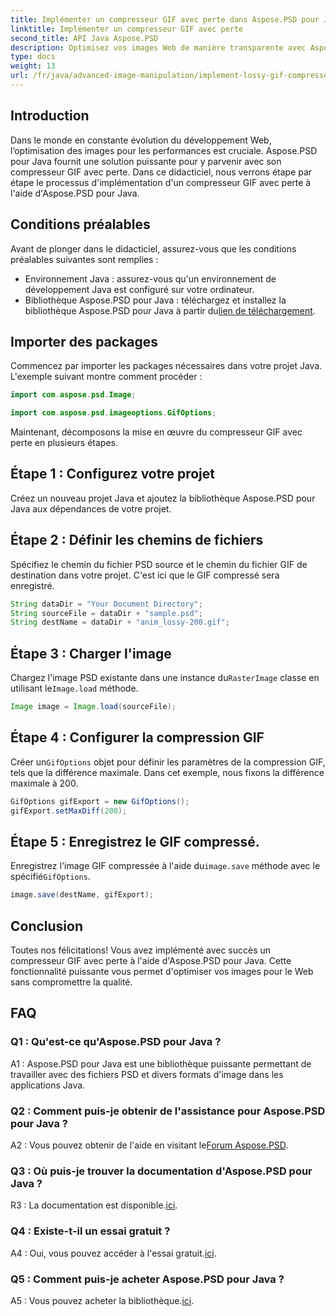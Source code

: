 ```yaml
---
title: Implémenter un compresseur GIF avec perte dans Aspose.PSD pour Java
linktitle: Implémenter un compresseur GIF avec perte
second_title: API Java Aspose.PSD
description: Optimisez vos images Web de manière transparente avec Aspose.PSD pour le compresseur GIF avec perte de Java. Suivez notre guide étape par étape pour une mise en œuvre efficace.
type: docs
weight: 13
url: /fr/java/advanced-image-manipulation/implement-lossy-gif-compressor/
---
```

## Introduction

Dans le monde en constante évolution du développement Web, l’optimisation des images pour les performances est cruciale. Aspose.PSD pour Java fournit une solution puissante pour y parvenir avec son compresseur GIF avec perte. Dans ce didacticiel, nous verrons étape par étape le processus d'implémentation d'un compresseur GIF avec perte à l'aide d'Aspose.PSD pour Java.

## Conditions préalables

Avant de plonger dans le didacticiel, assurez-vous que les conditions préalables suivantes sont remplies :

- Environnement Java : assurez-vous qu'un environnement de développement Java est configuré sur votre ordinateur.
-  Bibliothèque Aspose.PSD pour Java : téléchargez et installez la bibliothèque Aspose.PSD pour Java à partir du[lien de téléchargement](https://releases.aspose.com/psd/java/).

## Importer des packages

Commencez par importer les packages nécessaires dans votre projet Java. L'exemple suivant montre comment procéder :

```java
import com.aspose.psd.Image;

import com.aspose.psd.imageoptions.GifOptions;
```

Maintenant, décomposons la mise en œuvre du compresseur GIF avec perte en plusieurs étapes.

## Étape 1 : Configurez votre projet

Créez un nouveau projet Java et ajoutez la bibliothèque Aspose.PSD pour Java aux dépendances de votre projet.

## Étape 2 : Définir les chemins de fichiers

Spécifiez le chemin du fichier PSD source et le chemin du fichier GIF de destination dans votre projet. C'est ici que le GIF compressé sera enregistré.

```java
String dataDir = "Your Document Directory";
String sourceFile = dataDir + "sample.psd";
String destName = dataDir + "anim_lossy-200.gif";
```

## Étape 3 : Charger l'image

 Chargez l'image PSD existante dans une instance du`RasterImage` classe en utilisant le`Image.load` méthode.

```java
Image image = Image.load(sourceFile);
```

## Étape 4 : Configurer la compression GIF

 Créer un`GifOptions` objet pour définir les paramètres de la compression GIF, tels que la différence maximale. Dans cet exemple, nous fixons la différence maximale à 200.

```java
GifOptions gifExport = new GifOptions();
gifExport.setMaxDiff(200);
```

## Étape 5 : Enregistrez le GIF compressé.

 Enregistrez l'image GIF compressée à l'aide du`image.save` méthode avec le spécifié`GifOptions`.

```java
image.save(destName, gifExport);
```

## Conclusion

Toutes nos félicitations! Vous avez implémenté avec succès un compresseur GIF avec perte à l'aide d'Aspose.PSD pour Java. Cette fonctionnalité puissante vous permet d'optimiser vos images pour le Web sans compromettre la qualité.

## FAQ

### Q1 : Qu'est-ce qu'Aspose.PSD pour Java ?

A1 : Aspose.PSD pour Java est une bibliothèque puissante permettant de travailler avec des fichiers PSD et divers formats d'image dans les applications Java.

### Q2 : Comment puis-je obtenir de l'assistance pour Aspose.PSD pour Java ?

 A2 : Vous pouvez obtenir de l'aide en visitant le[Forum Aspose.PSD](https://forum.aspose.com/c/psd/34).

### Q3 : Où puis-je trouver la documentation d'Aspose.PSD pour Java ?

R3 : La documentation est disponible.[ici](https://reference.aspose.com/psd/java/).

### Q4 : Existe-t-il un essai gratuit ?

 A4 : Oui, vous pouvez accéder à l'essai gratuit.[ici](https://releases.aspose.com/).

### Q5 : Comment puis-je acheter Aspose.PSD pour Java ?

 A5 : Vous pouvez acheter la bibliothèque.[ici](https://purchase.aspose.com/buy).